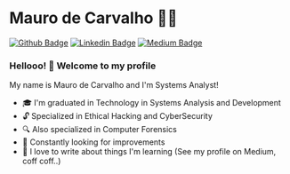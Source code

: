 # Mauro de Carvalho :man_technologist:

[![Github Badge](https://img.shields.io/badge/-Github-000?style=flat-square&logo=Github&logoColor=white&link=https://github.com/mdcg)](https://github.com/mdcg)
[![Linkedin Badge](https://img.shields.io/badge/-LinkedIn-blue?style=flat-square&logo=Linkedin&logoColor=white&link=https://www.linkedin.com/in/maurodcg/)](https://www.linkedin.com/in/maurodcg/)
[![Medium Badge](https://img.shields.io/badge/-Medium-808080?style=flat-square&logo=Medium&logoColor=white&link=https://medium.com/@mdcg.dev/)](https://medium.com/@mdcg.dev/)

### Hellooo! 👋 Welcome to my profile

My name is Mauro de Carvalho and I'm Systems Analyst!

- :mortar_board: I'm graduated in Technology in Systems Analysis and Development
- :unlock: Specialized in Ethical Hacking and CyberSecurity
- :mag: Also specialized in Computer Forensics
- :rocket: Constantly looking for improvements
- :pencil: I love to write about things I'm learning (See my profile on Medium, coff coff..)
